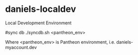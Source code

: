 # daniels-localdev
Local Development Environment

#sync db
./syncdb.sh <pantheon_env>

Where <pantheon_env> is Pantheon environment, i.e. daniels-myaccount.dev
